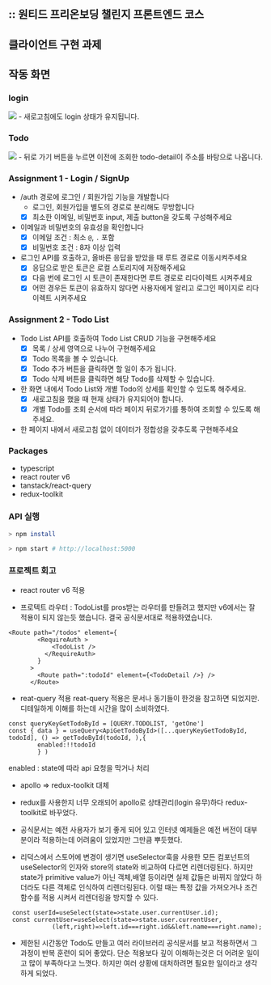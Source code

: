 ## :: 원티드 프리온보딩 챌린지 프론트엔드 코스 

## 클라이언트 구현 과제 

## 작동 화면
### login
<img src="https://user-images.githubusercontent.com/53177533/185739821-c8e3371a-8324-486e-9c7e-d18fa0823b96.gif">
 - 새로고침에도 login 상태가 유지됩니다.

### Todo 
<img src="https://user-images.githubusercontent.com/53177533/185739832-16fb7d1a-fb69-4f7d-9f3d-7844fb7b7885.gif">
 - 뒤로 가기 버튼을 누르면 이전에 조회한 todo-detail이 주소를 바탕으로 나옵니다.

### Assignment 1 - Login / SignUp

- /auth 경로에 로그인 / 회원가입 기능을 개발합니다
  - 로그인, 회원가입을 별도의 경로로 분리해도 무방합니다
  - [x] 최소한 이메일, 비밀번호 input, 제출 button을 갖도록 구성해주세요
- 이메일과 비밀번호의 유효성을 확인합니다
  - [x] 이메일 조건 : 최소 `@`, `.` 포함
  - [x] 비밀번호 조건 : 8자 이상 입력
- 로그인 API를 호출하고, 올바른 응답을 받았을 때 루트 경로로 이동시켜주세요
  - [x] 응답으로 받은 토큰은 로컬 스토리지에 저장해주세요
  - [x] 다음 번에 로그인 시 토큰이 존재한다면 루트 경로로 리다이렉트 시켜주세요
  - [x] 어떤 경우든 토큰이 유효하지 않다면 사용자에게 알리고 로그인 페이지로 리다이렉트 시켜주세요

### Assignment 2 - Todo List

- Todo List API를 호출하여 Todo List CRUD 기능을 구현해주세요
  - [x] 목록 / 상세 영역으로 나누어 구현해주세요
  - [x] Todo 목록을 볼 수 있습니다.
  - [x] Todo 추가 버튼을 클릭하면 할 일이 추가 됩니다.
  - [x] Todo 삭제 버튼을 클릭하면 해당 Todo를 삭제할 수 있습니다.
- 한 화면 내에서 Todo List와 개별 Todo의 상세를 확인할 수 있도록 해주세요.
  - [x] 새로고침을 했을 때 현재 상태가 유지되어야 합니다.
  - [x] 개별 Todo를 조회 순서에 따라 페이지 뒤로가기를 통하여 조회할 수 있도록 해주세요.
- 한 페이지 내에서 새로고침 없이 데이터가 정합성을 갖추도록 구현해주세요



### Packages

* typescript
* react router v6
* tanstack/react-query
* redux-toolkit


### API 실행

```bash
> npm install

> npm start # http://localhost:5000
```

### 프로젝트 회고

* react router v6 적용 
 - 프로텍트 라우터 : TodoList를 pros받는 라우터를 만들려고 했지만 v6에서는 잘 적용이 되지 않는듯 했습니다. 결국 공식문서대로 적용하였습니다. 
```
<Route path="/todos" element={
        <RequireAuth >
            <TodoList />
          </RequireAuth>
        }
      >
        <Route path=":todoId" element={<TodoDetail />} />
      </Route>
```

* reat-query 적용 
reat-query 적용은 문서나 동기들이 한것을 참고하면 되었지만. 디테일하게 이해를 하는데 시간을 많이 소비하였다.
```
const queryKeyGetTodoById = [QUERY.TODOLIST, 'getOne']
const { data } = useQuery<ApiGetTodoById>([...queryKeyGetTodoById, todoId], () => getTodoById(todoId, ),{
        enabled:!!todoId
        } )
```
enabled : state에 따라 api 요청을 막거나 처리

* apollo => redux-toolkit 대체
 - redux를 사용한지 너무 오래되어 apollo로 상태관리(login 유무)하다 redux-toolkit로 바꾸었다.
 - 공식문서는 예전 사용자가 보기 좋게 되어 있고 인터넷 예제들은 예전 버전이 대부분이라 적용하는데 어려움이 있었지만 그만큼 뿌듯했다.
 
 - 리덕스에서 스토어에 변경이 생기면 useSelector훅을 사용한 모든 컴포넌트의 useSelector의 인자와 store의 state와 비교하여 다르면 리렌더링된다.
하지만 state가 primitive value가 아닌 객체,배열 등이라면 실제 값들은 바뀌지 않았다 하더라도 다른 객체로 인식하여 리렌더링된다.
이럴 때는 특정 값을 가져오거나 조건 함수를 적용 시켜서 리렌더링을 방지할 수 있다.
```
 const userId=useSelect(state=>state.user.currentUser.id);
 const currentUser=useSelect(state=>state.user.currentUser,
			(left,right)=>left.id===right.id&&left.name===right.name);
```
* 제한된 시간동안 Todo도 만들고 여러 라이브러리 공식문서를 보고 적용하면서 그 과정이 반복 훈련이 되어 좋았다. 단순 적용보다 깊이 이해하는것은 더 어려운 일이고 많이 부족하다고 느꼇다. 하지만 여러 상황에 대처하려면 필요한 일이라고 생각하게 되었다.
